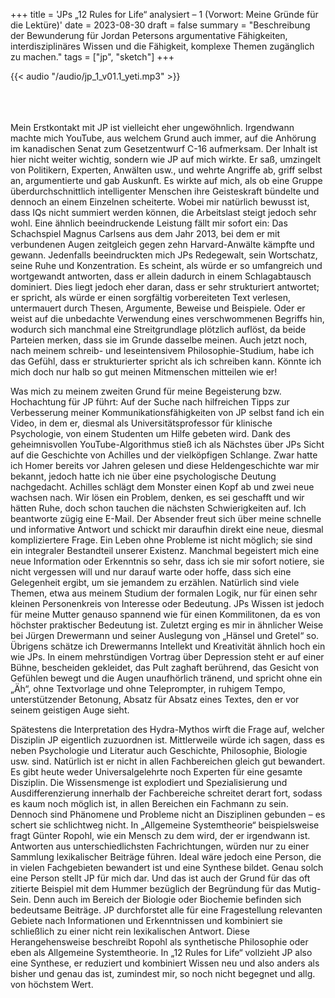 +++
title = 'JPs „12 Rules for Life“ analysiert – 1 (Vorwort: Meine Gründe für die Lektüre)'
date = 2023-08-30
draft = false
summary = "Beschreibung der Bewunderung für Jordan Petersons argumentative Fähigkeiten, interdisziplinäres Wissen und die Fähigkeit, komplexe Themen zugänglich zu machen."
tags = ["jp", "sketch"]
+++  

{{< audio "/audio/jp_1_v01.1_yeti.mp3" >}}  


</br></br>  
Mein Erstkontakt mit JP ist vielleicht eher ungewöhnlich. Irgendwann machte mich YouTube, aus welchem Grund auch immer, auf die Anhörung im kanadischen Senat zum Gesetzentwurf C-16 aufmerksam. Der Inhalt ist hier nicht weiter wichtig, sondern wie JP auf mich wirkte. Er saß, umzingelt von Politikern, Experten, Anwälten usw., und wehrte Angriffe ab, griff selbst an, argumentierte und gab Auskunft. Es wirkte auf mich, als ob eine Gruppe überdurchschnittlich intelligenter Menschen ihre Geisteskraft bündelte und dennoch an einem Einzelnen scheiterte. Wobei mir natürlich bewusst ist, dass IQs nicht summiert werden können, die Arbeitslast steigt jedoch sehr wohl. Eine ähnlich beeindruckende Leistung fällt mir sofort ein: Das Schachspiel Magnus Carlsens aus dem Jahr 2013, bei dem er mit verbundenen Augen zeitgleich gegen zehn Harvard-Anwälte kämpfte und gewann. Jedenfalls beeindruckten mich JPs Redegewalt, sein Wortschatz, seine Ruhe und Konzentration. Es scheint, als würde er so umfangreich und wortgewandt antworten, dass er allein dadurch in einem Schlagabtausch dominiert. Dies liegt jedoch eher daran, dass er sehr strukturiert antwortet; er spricht, als würde er einen sorgfältig vorbereiteten Text verlesen, untermauert durch Thesen, Argumente, Beweise und Beispiele. Oder er weist auf die unbedachte Verwendung eines verschwommenen Begriffs hin, wodurch sich manchmal eine Streitgrundlage plötzlich auflöst, da beide Parteien merken, dass sie im Grunde dasselbe meinen. Auch jetzt noch, nach meinem schreib- und leseintensivem Philosophie-Studium, habe ich das Gefühl, dass er strukturierter spricht als ich schreiben kann. Könnte ich mich doch nur halb so gut meinen Mitmenschen mitteilen wie er!

Was mich zu meinem zweiten Grund für meine Begeisterung bzw. Hochachtung für JP führt: Auf der Suche nach hilfreichen Tipps zur Verbesserung meiner Kommunikationsfähigkeiten von JP selbst fand ich ein Video, in dem er, diesmal als Universitätsprofessor für klinische Psychologie, von einem Studenten um Hilfe gebeten wird. Dank des geheimnisvollen YouTube-Algorithmus stieß ich als Nächstes über JPs Sicht auf die Geschichte von Achilles und der vielköpfigen Schlange. Zwar hatte ich Homer bereits vor Jahren gelesen und diese Heldengeschichte war mir bekannt, jedoch hatte ich nie über eine psychologische Deutung nachgedacht. Achilles schlägt dem Monster einen Kopf ab und zwei neue wachsen nach. Wir lösen ein Problem, denken, es sei geschafft und wir hätten Ruhe, doch schon tauchen die nächsten Schwierigkeiten auf. Ich beantworte zügig eine E-Mail. Der Absender freut sich über meine schnelle und informative Antwort und schickt mir daraufhin direkt eine neue, diesmal kompliziertere Frage. Ein Leben ohne Probleme ist nicht möglich; sie sind ein integraler Bestandteil unserer Existenz. Manchmal begeistert mich eine neue Information oder Erkenntnis so sehr, dass ich sie mir sofort notiere, sie nicht vergessen will und nur darauf warte oder hoffe, dass sich eine Gelegenheit ergibt, um sie jemandem zu erzählen. Natürlich sind viele Themen, etwa aus meinem Studium der formalen Logik, nur für einen sehr kleinen Personenkreis von Interesse oder Bedeutung. JPs Wissen ist jedoch für meine Mutter genauso spannend wie für einen Kommilitonen, da es von höchster praktischer Bedeutung ist. Zuletzt erging es mir in ähnlicher Weise bei Jürgen Drewermann und seiner Auslegung von „Hänsel und Gretel“ so. Übrigens schätze ich Drewermanns Intellekt und Kreativität ähnlich hoch ein wie JPs. In einem mehrstündigen Vortrag über Depression steht er auf einer Bühne, bescheiden gekleidet, das Pult zaghaft berührend, das Gesicht von Gefühlen bewegt und die Augen unaufhörlich tränend, und spricht ohne ein „Äh“, ohne Textvorlage und ohne Teleprompter, in ruhigem Tempo, unterstützender Betonung, Absatz für Absatz eines Textes, den er vor seinem geistigen Auge sieht.

Spätestens die Interpretation des Hydra-Mythos wirft die Frage auf, welcher Disziplin JP eigentlich zuzuordnen ist. Mittlerweile würde ich sagen, dass es neben Psychologie und Literatur auch Geschichte, Philosophie, Biologie usw. sind. Natürlich ist er nicht in allen Fachbereichen gleich gut bewandert. Es gibt heute weder Universalgelehrte noch Experten für eine gesamte Disziplin. Die Wissensmenge ist explodiert und Spezialisierung und Ausdifferenzierung innerhalb der Fachbereiche schreitet derart fort, sodass es kaum noch möglich ist, in allen Bereichen ein Fachmann zu sein. Dennoch sind Phänomene und Probleme nicht an Disziplinen gebunden – es schert sie schlichtweg nicht. In „Allgemeine Systemtheorie“ beispielsweise fragt Günter Ropohl, wie ein Mensch zu dem wird, der er irgendwann ist. Antworten aus unterschiedlichsten Fachrichtungen, würden nur zu einer Sammlung lexikalischer Beiträge führen. Ideal wäre jedoch eine Person, die in vielen Fachgebieten bewandert ist und eine Synthese bildet. Genau solch eine Person stellt JP für mich dar. Und das ist auch der Grund für das oft zitierte Beispiel mit dem Hummer bezüglich der Begründung für das Mutig-Sein. Denn auch im Bereich der Biologie oder Biochemie befinden sich bedeutsame Beiträge. JP durchforstet alle für eine Fragestellung relevanten Gebiete nach Informationen und Erkenntnissen und kombiniert sie schließlich zu einer nicht rein lexikalischen Antwort. Diese Herangehensweise beschreibt Ropohl als synthetische Philosophie oder eben als Allgemeine Systemtheorie. In „12 Rules for Life“ vollzieht JP also eine Synthese, er reduziert und kombiniert Wissen neu und also anders als bisher und genau das ist, zumindest mir, so noch nicht begegnet und allg. von höchstem Wert.